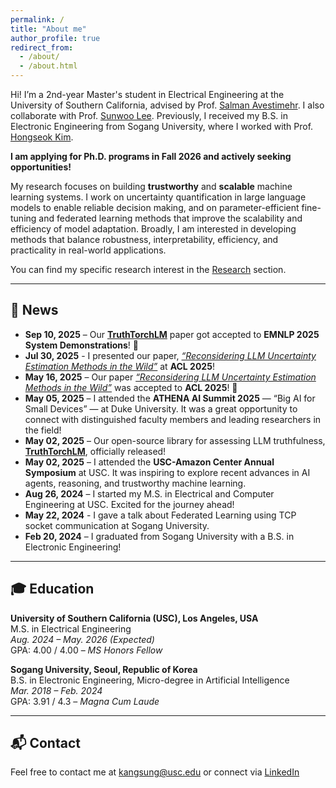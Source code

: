 ```yaml
---
permalink: /
title: "About me"
author_profile: true
redirect_from: 
  - /about/
  - /about.html
---
```


Hi! I’m a 2nd-year Master's student in Electrical Engineering at the University of Southern California, advised by Prof. [Salman Avestimehr](https://www.avestimehr.com/). I also collaborate with Prof. [Sunwoo Lee](https://sites.google.com/view/sunwoolee/home). Previously, I received my B.S. in Electronic Engineering from Sogang University, where I worked with Prof. [Hongseok Kim](https://nice.sogang.ac.kr/).

**I am applying for Ph.D. programs in Fall 2026 and actively seeking opportunities!**

My research focuses on building **trustworthy** and **scalable** machine learning systems. I work on uncertainty quantification in large language models to enable reliable decision making, and on parameter-efficient fine-tuning and federated learning methods that improve the scalability and efficiency of model adaptation. Broadly, I am interested in developing methods that balance robustness, interpretability, efficiency, and practicality in real-world applications. 

You can find my specific research interest in the [Research](https://sungminkg.github.io/research/) section.

---

## 📰 News

- **Sep 10, 2025** – Our [**TruthTorchLM**](https://arxiv.org/abs/2507.08203) paper got accepted to **EMNLP 2025 System Demonstrations**! 🎉
- **Jul 30, 2025** - I presented our paper, [*“Reconsidering LLM Uncertainty Estimation Methods in the Wild”*](https://arxiv.org/abs/2506.01114) at **ACL 2025**!
- **May 16, 2025** – Our paper [*“Reconsidering LLM Uncertainty Estimation Methods in the Wild”*](https://arxiv.org/abs/2506.01114) was accepted to **ACL 2025**! 🎉
- **May 05, 2025** – I attended the **ATHENA AI Summit 2025** — “Big AI for Small Devices” — at Duke University. It was a great opportunity to connect with distinguished faculty members and leading researchers in the field!
- **May 02, 2025** – Our open-source library for assessing LLM truthfulness, [**TruthTorchLM**](https://github.com/Ybakman/TruthTorchLM), officially released!
- **May 02, 2025** – I attended the **USC-Amazon Center Annual Symposium** at USC. It was inspiring to explore recent advances in AI agents, reasoning, and trustworthy machine learning.
- **Aug 26, 2024** – I started my M.S. in Electrical and Computer Engineering at USC. Excited for the journey ahead!
- **May 22, 2024** - I gave a talk about Federated Learning using TCP socket communication at Sogang University.
- **Feb 20, 2024** – I graduated from Sogang University with a B.S. in Electronic Engineering!

---


## 🎓 Education

**University of Southern California (USC), Los Angeles, USA**  
M.S. in Electrical Engineering  
*Aug. 2024 – May. 2026 (Expected)*  
GPA: 4.00 / 4.00 – _MS Honors Fellow_

**Sogang University, Seoul, Republic of Korea**  
B.S. in Electronic Engineering, Micro-degree in Artificial Intelligence  
*Mar. 2018 – Feb. 2024*  
GPA: 3.91 / 4.3 – _Magna Cum Laude_

---

## 📬 Contact

Feel free to contact me at [kangsung@usc.edu](mailto:kangsung@usc.edu) or connect via [LinkedIn](https://www.linkedin.com/in/sungmin-kang-1999y64/)
